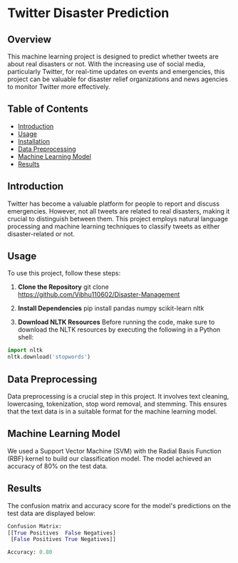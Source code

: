 # Twitter Disaster Prediction

## Overview
This machine learning project is designed to predict whether tweets are about real disasters or not. With the increasing use of social media, particularly Twitter, for real-time updates on events and emergencies, this project can be valuable for disaster relief organizations and news agencies to monitor Twitter more effectively.

## Table of Contents
- [Introduction](#introduction)
- [Usage](#usage)
- [Installation](#installation)
- [Data Preprocessing](#data-preprocessing)
- [Machine Learning Model](#machine-learning-model)
- [Results](#results)

## Introduction
Twitter has become a valuable platform for people to report and discuss emergencies. However, not all tweets are related to real disasters, making it crucial to distinguish between them. This project employs natural language processing and machine learning techniques to classify tweets as either disaster-related or not.

## Usage
To use this project, follow these steps:

1. **Clone the Repository**
  git clone https://github.com/Vibhu110602/Disaster-Management

2. **Install Dependencies**
   pip install pandas numpy scikit-learn nltk

3. **Download NLTK Resources**
Before running the code, make sure to download the NLTK resources by executing the following in a Python shell:
```python
import nltk
nltk.download('stopwords')
```

## Data Preprocessing
Data preprocessing is a crucial step in this project. It involves text cleaning, lowercasing, tokenization, stop word removal, and stemming. This ensures that the text data is in a suitable format for the machine learning model.

## Machine Learning Model
We used a Support Vector Machine (SVM) with the Radial Basis Function (RBF) kernel to build our classification model. The model achieved an accuracy of 80% on the test data.

## Results
The confusion matrix and accuracy score for the model's predictions on the test data are displayed below:
```python
Confusion Matrix:
[[True Positives  False Negatives]
 [False Positives True Negatives]]

Accuracy: 0.80
```
